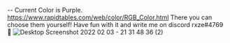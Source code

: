   -- Current Color is Purple. https://www.rapidtables.com/web/color/RGB_Color.html There you can choose them yourself!
  Have fun with it and write me on discord rxze#4769 📝
![Desktop Screenshot 2022 02 03 - 21 31 48 36 (2)](https://user-images.githubusercontent.com/77782202/152424073-49d4de22-8c11-41ef-90e1-a5c52c3d425d.png)
